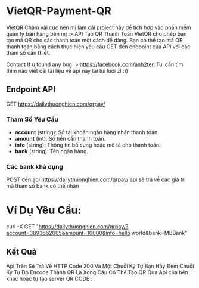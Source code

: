 # VietQR-Payment-QR
VietQR Chậm vãi cức nên mị làm cái project này để tích hợp vào phần mềm quản lý bán hàng bên mị :>
API Tạo QR Thanh Toán VietQR cho phép bạn tạo mã QR cho các thanh toán một cách dễ dàng. 
Bạn có thể tạo mã QR thanh toán bằng cách thực hiện yêu cầu GET đến endpoint của API với các tham số cần thiết.

Contact If u found any bug :> https://facebook.com/anh2ten
Tui cần tìm thím nào viết cái tài liệu về api này tại tui lười zl :))

## Endpoint API
GET https://dailythuonghien.com/qrpay/

### Tham Số Yêu Cầu

- **account** (string): Số tài khoản ngân hàng nhận thanh toán.
- **amount** (int): Số tiền cần thanh toán.
- **info** (string): Thông tin bổ sung hoặc mô tả cho thanh toán.
- **bank** (string): Tên ngân hàng.
 
### Các bank khả dụng
POST đến api https://dailythuonghien.com/qrpay/
api sẽ trả về các giá trị mà tham số bank có thể nhận 

# Ví Dụ Yêu Cầu: 
curl -X GET "https://dailythuonghien.com/qrpay/?account=3893662005&amount=10000&info=hello world&bank=MBBank"

## Kết Quả 
Api Trên Sẽ Trả Về HTTP Code 200
Và Một Chuỗi Ký Tự Bạn Hãy Đem Chuỗi Ký Tự Đó Encode Thành QR Là Xong
Cậu Có Thể Tạo QR Qua Api của bên khác hoặc tự tạo server QR CODE :


